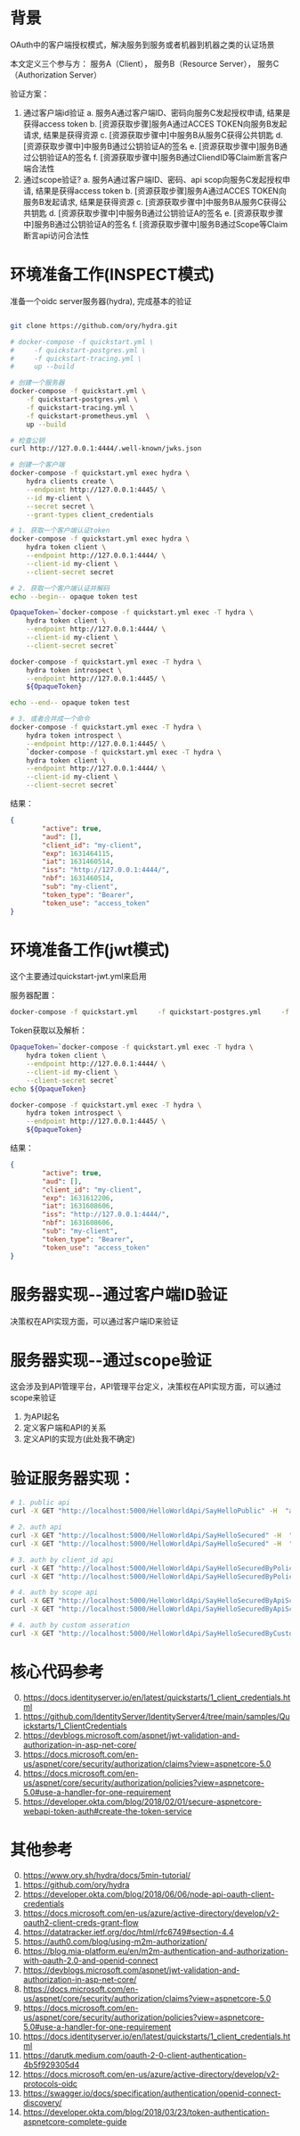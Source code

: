 # 背景

OAuth中的客户端授权模式，解决服务到服务或者机器到机器之类的认证场景

本文定义三个参与方：
服务A（Client）， 服务B（Resource Server）， 服务C（Authorization Server）

验证方案：
1. 通过客户端id验证
    a. 服务A通过客户端ID、密码向服务C发起授权申请, 结果是获得access token
    b. [资源获取步骤]服务A通过ACCES TOKEN向服务B发起请求, 结果是获得资源
    c. [资源获取步骤中]中服务B从服务C获得公共钥匙
    d. [资源获取步骤中]中服务B通过公钥验证A的签名
    e. [资源获取步骤中]服务B通过公钥验证A的签名
    f. [资源获取步骤中]服务B通过CliendID等Claim断言客户端合法性 
2. 通过scope验证?
    a. 服务A通过客户端ID、密码、api scop向服务C发起授权申请, 结果是获得access token
    b. [资源获取步骤]服务A通过ACCES TOKEN向服务B发起请求, 结果是获得资源
    c. [资源获取步骤中]中服务B从服务C获得公共钥匙
    d. [资源获取步骤中]中服务B通过公钥验证A的签名
    e. [资源获取步骤中]服务B通过公钥验证A的签名
    f. [资源获取步骤中]服务B通过Scope等Claim断言api访问合法性 

# 环境准备工作(INSPECT模式)

准备一个oidc server服务器(hydra), 完成基本的验证

```bash

git clone https://github.com/ory/hydra.git

# docker-compose -f quickstart.yml \
#     -f quickstart-postgres.yml \
#     -f quickstart-tracing.yml \
#     up --build

# 创建一个服务器
docker-compose -f quickstart.yml \
    -f quickstart-postgres.yml \
    -f quickstart-tracing.yml \
    -f quickstart-prometheus.yml  \
    up --build

# 检查公钥
curl http://127.0.0.1:4444/.well-known/jwks.json

# 创建一个客户端
docker-compose -f quickstart.yml exec hydra \
    hydra clients create \
    --endpoint http://127.0.0.1:4445/ \
    --id my-client \
    --secret secret \
    --grant-types client_credentials

# 1. 获取一个客户端认证token
docker-compose -f quickstart.yml exec hydra \
    hydra token client \
    --endpoint http://127.0.0.1:4444/ \
    --client-id my-client \
    --client-secret secret

# 2. 获取一个客户端认证并解码
echo --begin-- opaque token test

OpaqueToken=`docker-compose -f quickstart.yml exec -T hydra \
    hydra token client \
    --endpoint http://127.0.0.1:4444/ \
    --client-id my-client \
    --client-secret secret`

docker-compose -f quickstart.yml exec -T hydra \
    hydra token introspect \
    --endpoint http://127.0.0.1:4445/ \
    ${OpaqueToken}

echo --end-- opaque token test

# 3. 或者合并成一个命令
docker-compose -f quickstart.yml exec -T hydra \
    hydra token introspect \
    --endpoint http://127.0.0.1:4445/ \
    `docker-compose -f quickstart.yml exec -T hydra \
    hydra token client \
    --endpoint http://127.0.0.1:4444/ \
    --client-id my-client \
    --client-secret secret`
```

结果：
```json
{
        "active": true,
        "aud": [],
        "client_id": "my-client",
        "exp": 1631464115,
        "iat": 1631460514,
        "iss": "http://127.0.0.1:4444/",
        "nbf": 1631460514,
        "sub": "my-client",
        "token_type": "Bearer",
        "token_use": "access_token"
}
```
# 环境准备工作(jwt模式)

这个主要通过quickstart-jwt.yml来启用

服务器配置：
```bash
docker-compose -f quickstart.yml     -f quickstart-postgres.yml     -f quickstart-tracing.yml     -f quickstart-prometheus.yml  -f quickstart-jwt.yml    up --build
```

Token获取以及解析：
```bash
OpaqueToken=`docker-compose -f quickstart.yml exec -T hydra \
    hydra token client \
    --endpoint http://127.0.0.1:4444/ \
    --client-id my-client \
    --client-secret secret`
echo ${OpaqueToken}

docker-compose -f quickstart.yml exec -T hydra \
    hydra token introspect \
    --endpoint http://127.0.0.1:4445/ \
    ${OpaqueToken}
```

结果：
```json
{
        "active": true,
        "aud": [],
        "client_id": "my-client",
        "exp": 1631612206,
        "iat": 1631608606,
        "iss": "http://127.0.0.1:4444/",
        "nbf": 1631608606,
        "sub": "my-client",
        "token_type": "Bearer",
        "token_use": "access_token"
}
```

# 服务器实现--通过客户端ID验证

决策权在API实现方面，可以通过客户端ID来验证

# 服务器实现--通过scope验证

这会涉及到API管理平台，API管理平台定义，决策权在API实现方面，可以通过scope来验证

1. 为API起名
2. 定义客户端和API的关系
3. 定义API的实现方(此处我不确定)


# 验证服务器实现：

```bash
# 1. public api
curl -X GET "http://localhost:5000/HelloWorldApi/SayHelloPublic" -H  "accept: */*"

# 2. auth api
curl -X GET "http://localhost:5000/HelloWorldApi/SayHelloSecured" -H  "accept: */*"
curl -X GET "http://localhost:5000/HelloWorldApi/SayHelloSecured" -H  "accept: */*" -H  "Authorization: Bearer ${OpaqueToken}"

# 3. auth by client_id api
curl -X GET "http://localhost:5000/HelloWorldApi/SayHelloSecuredByPoliceClientIDCheck" -H  "accept: */*"
curl -X GET "http://localhost:5000/HelloWorldApi/SayHelloSecuredByPoliceClientIDCheck" -H  "accept: */*" -H  "Authorization: Bearer ${OpaqueToken}"

# 4. auth by scope api
curl -X GET "http://localhost:5000/HelloWorldApi/SayHelloSecuredByApiScope" -H  "accept: */*"
curl -X GET "http://localhost:5000/HelloWorldApi/SayHelloSecuredByApiScope" -H  "accept: */*" -H  "Authorization: Bearer ${OpaqueToken}"

# 4. auth by custom asseration
curl -X GET "http://localhost:5000/HelloWorldApi/SayHelloSecuredByCustomFuncCheck" -H  "accept: */*" -H  "Authorization: Bearer ${OpaqueToken}"

```

# 核心代码参考
0. https://docs.identityserver.io/en/latest/quickstarts/1_client_credentials.html
1. https://github.com/IdentityServer/IdentityServer4/tree/main/samples/Quickstarts/1_ClientCredentials
2. https://devblogs.microsoft.com/aspnet/jwt-validation-and-authorization-in-asp-net-core/
3. https://docs.microsoft.com/en-us/aspnet/core/security/authorization/claims?view=aspnetcore-5.0
4. https://docs.microsoft.com/en-us/aspnet/core/security/authorization/policies?view=aspnetcore-5.0#use-a-handler-for-one-requirement
5. https://developer.okta.com/blog/2018/02/01/secure-aspnetcore-webapi-token-auth#create-the-token-service 

# 其他参考
0. https://www.ory.sh/hydra/docs/5min-tutorial/
1. https://github.com/ory/hydra
2. https://developer.okta.com/blog/2018/06/06/node-api-oauth-client-credentials
3. https://docs.microsoft.com/en-us/azure/active-directory/develop/v2-oauth2-client-creds-grant-flow
4. https://datatracker.ietf.org/doc/html/rfc6749#section-4.4
5. https://auth0.com/blog/using-m2m-authorization/
6. https://blog.mia-platform.eu/en/m2m-authentication-and-authorization-with-oauth-2.0-and-openid-connect
7. https://devblogs.microsoft.com/aspnet/jwt-validation-and-authorization-in-asp-net-core/
8. https://docs.microsoft.com/en-us/aspnet/core/security/authorization/claims?view=aspnetcore-5.0
9. https://docs.microsoft.com/en-us/aspnet/core/security/authorization/policies?view=aspnetcore-5.0#use-a-handler-for-one-requirement
10. https://docs.identityserver.io/en/latest/quickstarts/1_client_credentials.html
11. https://darutk.medium.com/oauth-2-0-client-authentication-4b5f929305d4
12. https://docs.microsoft.com/en-us/azure/active-directory/develop/v2-protocols-oidc
13. https://swagger.io/docs/specification/authentication/openid-connect-discovery/
14. https://developer.okta.com/blog/2018/03/23/token-authentication-aspnetcore-complete-guide